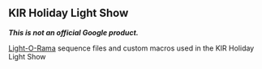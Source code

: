 ## KIR Holiday Light Show

***This is not an official Google product.***

[Light-O-Rama](http://www1.lightorama.com/sequencing-software-download/) sequence files and custom macros used in the KIR Holiday Light Show
